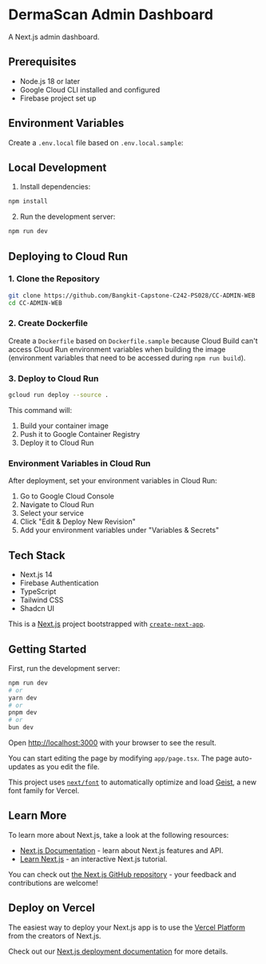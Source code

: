 # DermaScan Admin Dashboard

A Next.js admin dashboard.


## Prerequisites

- Node.js 18 or later
- Google Cloud CLI installed and configured
- Firebase project set up

## Environment Variables

Create a `.env.local` file based on `.env.local.sample`:

## Local Development

1. Install dependencies:
```bash
npm install
```

2. Run the development server:
```bash
npm run dev
```

## Deploying to Cloud Run

### 1. Clone the Repository
```bash
git clone https://github.com/Bangkit-Capstone-C242-PS028/CC-ADMIN-WEB
cd CC-ADMIN-WEB
```

### 2. Create Dockerfile
Create a `Dockerfile` based on `Dockerfile.sample` because Cloud Build can't access Cloud Run environment variables when building the image (environment variables that need to be accessed during `npm run build`).

### 3. Deploy to Cloud Run

```bash
gcloud run deploy --source .
```

This command will:
1. Build your container image
2. Push it to Google Container Registry
3. Deploy it to Cloud Run

### Environment Variables in Cloud Run

After deployment, set your environment variables in Cloud Run:

1. Go to Google Cloud Console
2. Navigate to Cloud Run
3. Select your service
4. Click "Edit & Deploy New Revision"
5. Add your environment variables under "Variables & Secrets"

## Tech Stack

- Next.js 14
- Firebase Authentication
- TypeScript
- Tailwind CSS
- Shadcn UI

This is a [Next.js](https://nextjs.org) project bootstrapped with [`create-next-app`](https://nextjs.org/docs/app/api-reference/cli/create-next-app).

## Getting Started

First, run the development server:

```bash
npm run dev
# or
yarn dev
# or
pnpm dev
# or
bun dev
```

Open [http://localhost:3000](http://localhost:3000) with your browser to see the result.

You can start editing the page by modifying `app/page.tsx`. The page auto-updates as you edit the file.

This project uses [`next/font`](https://nextjs.org/docs/app/building-your-application/optimizing/fonts) to automatically optimize and load [Geist](https://vercel.com/font), a new font family for Vercel.

## Learn More

To learn more about Next.js, take a look at the following resources:

- [Next.js Documentation](https://nextjs.org/docs) - learn about Next.js features and API.
- [Learn Next.js](https://nextjs.org/learn) - an interactive Next.js tutorial.

You can check out [the Next.js GitHub repository](https://github.com/vercel/next.js) - your feedback and contributions are welcome!

## Deploy on Vercel

The easiest way to deploy your Next.js app is to use the [Vercel Platform](https://vercel.com/new?utm_medium=default-template&filter=next.js&utm_source=create-next-app&utm_campaign=create-next-app-readme) from the creators of Next.js.

Check out our [Next.js deployment documentation](https://nextjs.org/docs/app/building-your-application/deploying) for more details.
